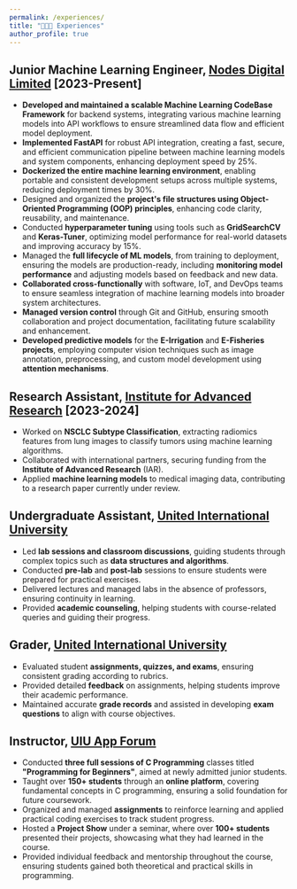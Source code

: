 ```yaml
---
permalink: /experiences/
title: "👨🏻‍🔬 Experiences"
author_profile: true
---
```



## Junior Machine Learning Engineer, [Nodes Digital Limited](https://nodesdigitallimited.com) [2023-Present]
- **Developed and maintained a scalable Machine Learning CodeBase Framework** for backend systems, integrating various machine learning models into API workflows to ensure streamlined data flow and efficient model deployment.
- **Implemented FastAPI** for robust API integration, creating a fast, secure, and efficient communication pipeline between machine learning models and system components, enhancing deployment speed by 25%.
- **Dockerized the entire machine learning environment**, enabling portable and consistent development setups across multiple systems, reducing deployment times by 30%.
- Designed and organized the **project's file structures using Object-Oriented Programming (OOP) principles**, enhancing code clarity, reusability, and maintenance.
- Conducted **hyperparameter tuning** using tools such as **GridSearchCV** and **Keras-Tuner**, optimizing model performance for real-world datasets and improving accuracy by 15%.
- Managed the **full lifecycle of ML models**, from training to deployment, ensuring the models are production-ready, including **monitoring model performance** and adjusting models based on feedback and new data.
- **Collaborated cross-functionally** with software, IoT, and DevOps teams to ensure seamless integration of machine learning models into broader system architectures.
- **Managed version control** through Git and GitHub, ensuring smooth collaboration and project documentation, facilitating future scalability and enhancement.
- **Developed predictive models** for the **E-Irrigation** and **E-Fisheries projects**, employing computer vision techniques such as image annotation, preprocessing, and custom model development using **attention mechanisms**.



## Research Assistant, [Institute for Advanced Research](https://iar.uiu.ac.bd/) [2023-2024]
- Worked on **NSCLC Subtype Classification**, extracting radiomics features from lung images to classify tumors using machine learning algorithms.
- Collaborated with international partners, securing funding from the **Institute of Advanced Research** (IAR).
- Applied **machine learning models** to medical imaging data, contributing to a research paper currently under review.

## Undergraduate Assistant, [United International University](https://uiu.ac.bd)
- Led **lab sessions and classroom discussions**, guiding students through complex topics such as **data structures and algorithms**.
- Conducted **pre-lab** and **post-lab** sessions to ensure students were prepared for practical exercises.
- Delivered lectures and managed labs in the absence of professors, ensuring continuity in learning.
- Provided **academic counseling**, helping students with course-related queries and guiding their progress.

## Grader, [United International University](https://uiu.ac.bd)
- Evaluated student **assignments, quizzes, and exams**, ensuring consistent grading according to rubrics.
- Provided detailed **feedback** on assignments, helping students improve their academic performance.
- Maintained accurate **grade records** and assisted in developing **exam questions** to align with course objectives.

## Instructor, [UIU App Forum](https://www.facebook.com/uiuappf)
- Conducted **three full sessions of C Programming** classes titled **"Programming for Beginners"**, aimed at newly admitted junior students.
- Taught over **150+ students** through an **online platform**, covering fundamental concepts in C programming, ensuring a solid foundation for future coursework.
- Organized and managed **assignments** to reinforce learning and applied practical coding exercises to track student progress.
- Hosted a **Project Show** under a seminar, where over **100+ students** presented their projects, showcasing what they had learned in the course.
- Provided individual feedback and mentorship throughout the course, ensuring students gained both theoretical and practical skills in programming.
